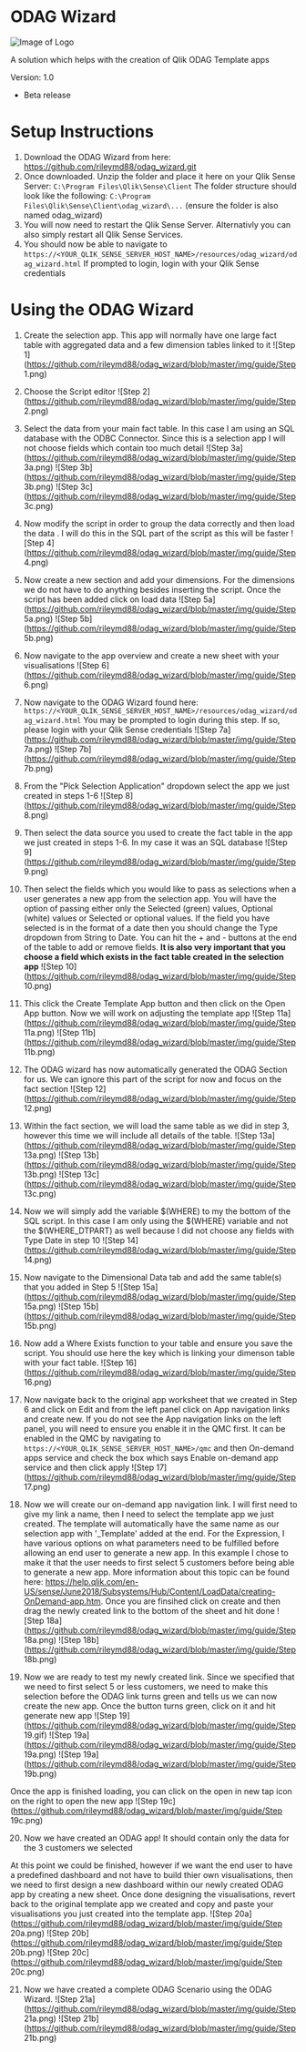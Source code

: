 # ODAG Wizard
![Image of Logo](https://github.com/rileymd88/odag_wizard/blob/master/img/logo_grey.png)

A solution which helps with the creation of Qlik ODAG Template apps

Version: 1.0
* Beta release

# Setup Instructions
1. Download the ODAG Wizard from here: https://github.com/rileymd88/odag_wizard.git 
2. Once downloaded. Unzip the folder and place it here on your Qlik Sense Server: ```C:\Program Files\Qlik\Sense\Client``` The folder structure should look like the following: ```C:\Program Files\Qlik\Sense\Client\odag_wizard\...``` (ensure the folder is also named odag_wizard)
3. You will now need to restart the Qlik Sense Server. Alternativly you can also simply restart all Qlik Sense Services.
4. You should now be able to navigate to ```https://<YOUR_QLIK_SENSE_SERVER_HOST_NAME>/resources/odag_wizard/odag_wizard.html``` If prompted to login, login with your Qlik Sense credentials


# Using the ODAG Wizard
1. Create the selection app. This app will normally have one large fact table with aggregated data and a few dimension tables linked to it
![Step 1](https://github.com/rileymd88/odag_wizard/blob/master/img/guide/Step 1.png)

2. Choose the Script editor
![Step 2](https://github.com/rileymd88/odag_wizard/blob/master/img/guide/Step 2.png)

3. Select the data from your main fact table. In this case I am using an SQL database with the ODBC Connector. Since this is a selection app I will not choose fields which contain too much detail
![Step 3a](https://github.com/rileymd88/odag_wizard/blob/master/img/guide/Step 3a.png)
![Step 3b](https://github.com/rileymd88/odag_wizard/blob/master/img/guide/Step 3b.png)
![Step 3c](https://github.com/rileymd88/odag_wizard/blob/master/img/guide/Step 3c.png)

4. Now modify the script in order to group the data correctly and then load the data . I will do this in the SQL part of the script as this will be faster
![Step 4](https://github.com/rileymd88/odag_wizard/blob/master/img/guide/Step 4.png)

5. Now create a new section and add your dimensions. For the dimensions we do not have to do anything besides inserting the script. Once the script has been added click on load data
![Step 5a](https://github.com/rileymd88/odag_wizard/blob/master/img/guide/Step 5a.png)
![Step 5b](https://github.com/rileymd88/odag_wizard/blob/master/img/guide/Step 5b.png)

6. Now navigate to the app overview and create a new sheet with your visualisations
![Step 6](https://github.com/rileymd88/odag_wizard/blob/master/img/guide/Step 6.png)

7. Now navigate to the ODAG Wizard found here: ```https://<YOUR_QLIK_SENSE_SERVER_HOST_NAME>/resources/odag_wizard/odag_wizard.html``` You may be prompted to login during this step. If so, please login with your Qlik Sense credentials
![Step 7a](https://github.com/rileymd88/odag_wizard/blob/master/img/guide/Step 7a.png)
![Step 7b](https://github.com/rileymd88/odag_wizard/blob/master/img/guide/Step 7b.png)

8. From the "Pick Selection Application" dropdown select the app we just created in steps 1-6
![Step 8](https://github.com/rileymd88/odag_wizard/blob/master/img/guide/Step 8.png)

9. Then select the data source you used to create the fact table in the app we just created in steps 1-6. In my case it was an SQL database
![Step 9](https://github.com/rileymd88/odag_wizard/blob/master/img/guide/Step 9.png)

10. Then select the fields which you would like to pass as selections when a user generates a new app from the selection app. You will have the option of passing either only the Selected (green) values, Optional (white) values or Selected or optional values. If the field you have selected is in the format of a date then you should change the Type dropdown from String to Date. You can hit the + and - buttons at the end of the table to add or remove fields. **It is also very important that you choose a field which exists in the fact table created in the selection app**
![Step 10](https://github.com/rileymd88/odag_wizard/blob/master/img/guide/Step 10.png)

11. This click the Create Template App button and then click on the Open App button. Now we will work on adjusting the template app
![Step 11a](https://github.com/rileymd88/odag_wizard/blob/master/img/guide/Step 11a.png)
![Step 11b](https://github.com/rileymd88/odag_wizard/blob/master/img/guide/Step 11b.png)

12. The ODAG wizard has now automatically generated the ODAG Section for us. We can ignore this part of the script for now and focus on the fact section
![Step 12](https://github.com/rileymd88/odag_wizard/blob/master/img/guide/Step 12.png)

13. Within the fact section, we will load the same table as we did in step 3, however this time we will include all details of the table.
![Step 13a](https://github.com/rileymd88/odag_wizard/blob/master/img/guide/Step 13a.png)
![Step 13b](https://github.com/rileymd88/odag_wizard/blob/master/img/guide/Step 13b.png)
![Step 13c](https://github.com/rileymd88/odag_wizard/blob/master/img/guide/Step 13c.png)

14. Now we will simply add the variable $(WHERE) to my the bottom of the SQL script. In this case I am only using the $(WHERE) variable and not the $(WHERE_DTPART) as well because I did not choose any fields with Type Date in step 10
![Step 14](https://github.com/rileymd88/odag_wizard/blob/master/img/guide/Step 14.png)

15. Now navigate to the Dimensional Data tab and add the same table(s) that you added in Step 5 
![Step 15a](https://github.com/rileymd88/odag_wizard/blob/master/img/guide/Step 15a.png)
![Step 15b](https://github.com/rileymd88/odag_wizard/blob/master/img/guide/Step 15b.png)

16. Now add a Where Exists function to your table and ensure you save the script. You should use here the key which is linking your dimenson table with your fact table.
![Step 16](https://github.com/rileymd88/odag_wizard/blob/master/img/guide/Step 16.png)

17. Now navigate back to the original app worksheet that we created in Step 6 and click on Edit and from the left panel click on App navigation links and create new. If you do not see the App navigation links on the left panel, you will need to ensure you enable it in the QMC first. It can be enabled in the QMC by navigating to ```https://<YOUR_QLIK_SENSE_SERVER_HOST_NAME>/qmc``` and then On-demand apps service and check the box which says Enable on-demand app service and then click apply
![Step 17](https://github.com/rileymd88/odag_wizard/blob/master/img/guide/Step 17.png)

18. Now we will create our on-demand app navigation link. I will first need to give my link a name, then I need to select the template app we just created. The template will automatically have the same name as our selection app with '_Template' added at the end. For the Expression, I have various options on what parameters need to be fulfilled before allowing an end user to generate a new app. In this example I chose to make it that the user needs to first select 5 customers before being able to generate a new app. More information about this topic can be found here: https://help.qlik.com/en-US/sense/June2018/Subsystems/Hub/Content/LoadData/creating-OnDemand-app.htm. Once you are finsihed click on create and then drag the newly created link to the bottom of the sheet and hit done
![Step 18a](https://github.com/rileymd88/odag_wizard/blob/master/img/guide/Step 18a.png)
![Step 18b](https://github.com/rileymd88/odag_wizard/blob/master/img/guide/Step 18b.png)

19. Now we are ready to test my newly created link. Since we specified that we need to first select 5 or less customers, we need to make this selection before the ODAG link turns green and tells us we can now create the new app. Once the button turns green, click on it and hit generate new app
![Step 19](https://github.com/rileymd88/odag_wizard/blob/master/img/guide/Step 19.gif)
![Step 19a](https://github.com/rileymd88/odag_wizard/blob/master/img/guide/Step 19a.png)
![Step 19a](https://github.com/rileymd88/odag_wizard/blob/master/img/guide/Step 19b.png)

Once the app is finished loading, you can click on the open in new tap icon on the right to open the new app
![Step 19c](https://github.com/rileymd88/odag_wizard/blob/master/img/guide/Step 19c.png)

20. Now we have created an ODAG app! It should contain only the data for the 3 customers we selected


At this point we could be finished, however if we want the end user to have a predefined dashboard and not have to build thier own visualisations, then we need to first design a new dashboard within our newly created ODAG app by creating a new sheet. Once done designing the visualisations, revert back to the original template app we created and copy and paste your visualisations you just created into the template app.
![Step 20a](https://github.com/rileymd88/odag_wizard/blob/master/img/guide/Step 20a.png)
![Step 20b](https://github.com/rileymd88/odag_wizard/blob/master/img/guide/Step 20b.png)
![Step 20c](https://github.com/rileymd88/odag_wizard/blob/master/img/guide/Step 20c.png)

21. Now we have created a complete ODAG Scenario using the ODAG Wizard.
![Step 21a](https://github.com/rileymd88/odag_wizard/blob/master/img/guide/Step 21a.png)
![Step 21b](https://github.com/rileymd88/odag_wizard/blob/master/img/guide/Step 21b.png)